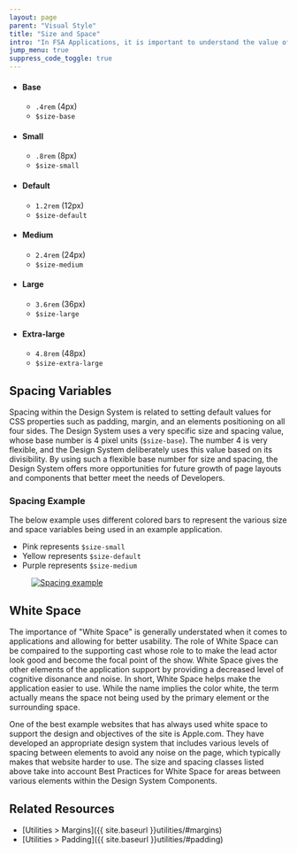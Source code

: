 ```yaml
---
layout: page
parent: "Visual Style"
title: "Size and Space"
intro: "In FSA Applications, it is important to understand the value of size and spacing of elements themselves along with the space around the element as well."
jump_menu: true
suppress_code_toggle: true
---
```


<ul class="docs__attr-list docs__attr-list--open">
  <li class="docs__attr-list__item">
    <h4 class="docs__sub_style">Base</h4>
    <div class="docs__attr-list__swatch size-swatch"><span class="size-swatch__blotch size-swatch__blotch--base"></span></div>
    <ul class="docs__attr-list__attr">
      <li class="docs__attr-list__attr-item"><code>.4rem</code> (4px)</li>
      <li class="docs__attr-list__attr-item"><code>$size-base</code></li>
    </ul>
  </li>
  <li class="docs__attr-list__item">
    <h4 class="docs__sub_style">Small</h4>
    <div class="docs__attr-list__swatch size-swatch"><span class="size-swatch__blotch size-swatch__blotch--small"></span></div>
    <ul class="docs__attr-list__attr">
      <li class="docs__attr-list__attr-item"><code>.8rem</code> (8px)</li>
      <li class="docs__attr-list__attr-item"><code>$size-small</code></li>
    </ul>
  </li>
  <li class="docs__attr-list__item">
    <h4 class="docs__sub_style">Default</h4>
    <div class="docs__attr-list__swatch size-swatch"><span class="size-swatch__blotch size-swatch__blotch--default"></span></div>
    <ul class="docs__attr-list__attr">
      <li class="docs__attr-list__attr-item"><code>1.2rem</code> (12px)</li>
      <li class="docs__attr-list__attr-item"><code>$size-default</code></li>
    </ul>
  </li>
  <li class="docs__attr-list__item">
    <h4 class="docs__sub_style">Medium</h4>
    <div class="docs__attr-list__swatch size-swatch"><span class="size-swatch__blotch size-swatch__blotch--medium"></span></div>
    <ul class="docs__attr-list__attr">
      <li class="docs__attr-list__attr-item"><code>2.4rem</code> (24px)</li>
      <li class="docs__attr-list__attr-item"><code>$size-medium</code></li>
    </ul>
  </li>
  <li class="docs__attr-list__item">
    <h4 class="docs__sub_style">Large</h4>
    <div class="docs__attr-list__swatch size-swatch"><span class="size-swatch__blotch size-swatch__blotch--large"></span></div>
    <ul class="docs__attr-list__attr">
      <li class="docs__attr-list__attr-item"><code>3.6rem</code> (36px)</li>
      <li class="docs__attr-list__attr-item"><code>$size-large</code></li>
    </ul>
  </li>
  <li class="docs__attr-list__item">
    <h4 class="docs__sub_style">Extra-large</h4>
    <div class="docs__attr-list__swatch size-swatch"><span class="size-swatch__blotch size-swatch__blotch--extra-large"></span></div>
    <ul class="docs__attr-list__attr">
      <li class="docs__attr-list__attr-item"><code>4.8rem</code> (48px)</li>
      <li class="docs__attr-list__attr-item"><code>$size-extra-large</code></li>
    </ul>
  </li>
</ul>

## Spacing Variables

Spacing within the Design System is related to setting default values for CSS properties such as padding, margin, and an elements positioning on all four sides. The Design System uses a very specific size and spacing value, whose base number is 4 pixel units (`$size-base`). The number 4 is very flexible, and the Design System deliberately uses this value based on its divisibility. By using such a flexible base number for size and spacing, the Design System offers more opportunities for future growth of page layouts and components that better meet the needs of Developers.

### Spacing Example

The below example uses different colored bars to represent the various size and space variables being used in an example application.

* Pink represents `$size-small`
* Yellow represents `$size-default`
* Purple represents `$size-medium`

<figure>
  <a href="{{ site.baseurl }}img/subcategories/applications/spacing-example.png" target="_blank"><img src="{{ site.baseurl }}img/subcategories/applications/spacing-example.png" alt="Spacing example"></a>
</figure>

## White Space

The importance of "White Space" is generally understated when it comes to applications and allowing for better usability. The role of White Space can be compaired to the supporting cast whose role to to make the lead actor look good and become the focal point of the show. White Space gives the other elements of the application support by providing a decreased level of cognitive disonance and noise. In short, White Space helps make the application easier to use. While the name implies the color white, the term actually means the space not being used by the primary element or the surrounding space.

One of the best example websites that has always used white space to support the design and objectives of the site is Apple.com. They have developed an appropriate design system that includes various levels of spacing between elements to avoid any noise on the page, which typically makes that website harder to use. The size and spacing classes listed above take into account Best Practices for White Space for areas between various elements within the Design System Components.

## Related Resources

* [Utilities > Margins]({{ site.baseurl }}utilities/#margins)
* [Utilities > Padding]({{ site.baseurl }}utilities/#padding)

